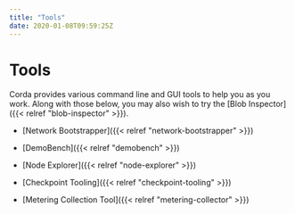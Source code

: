 ```yaml
---
title: "Tools"
date: 2020-01-08T09:59:25Z
---
```



# Tools
Corda provides various command line and GUI tools to help you as you work. Along with those below, you may also
            wish to try the [Blob Inspector]({{< relref "blob-inspector" >}}).


* [Network Bootstrapper]({{< relref "network-bootstrapper" >}})

* [DemoBench]({{< relref "demobench" >}})

* [Node Explorer]({{< relref "node-explorer" >}})

* [Checkpoint Tooling]({{< relref "checkpoint-tooling" >}})

* [Metering Collection Tool]({{< relref "metering-collector" >}})



